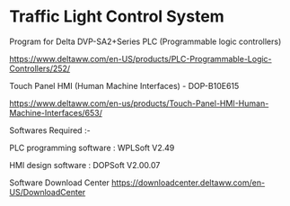 # Traffic Light Control System

Program for Delta DVP-SA2+Series PLC (Programmable logic controllers)

https://www.deltaww.com/en-US/products/PLC-Programmable-Logic-Controllers/252/

Touch Panel HMI (Human Machine Interfaces) - DOP-B10E615

https://www.deltaww.com/en-us/products/Touch-Panel-HMI-Human-Machine-Interfaces/653/

Softwares Required :-

PLC programming software : WPLSoft V2.49

HMI design software : DOPSoft V2.00.07

Software Download Center
https://downloadcenter.deltaww.com/en-US/DownloadCenter
